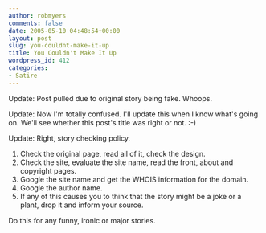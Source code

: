 ```yaml
---
author: robmyers
comments: false
date: 2005-05-10 04:48:54+00:00
layout: post
slug: you-couldnt-make-it-up
title: You Couldn't Make It Up
wordpress_id: 412
categories:
- Satire
---
```


Update: Post pulled due to original story being fake. Whoops.  
  
Update: Now I'm totally confused. I'll update this when I know what's going on. We'll see whether this post's title was right or not. :-)  
  
Update: Right, story checking policy.  
  
1. Check the original page, read all of it, check the design.  
2. Check the site, evaluate the site name, read the front, about and copyright pages.  
3. Google the site name and get the WHOIS information for the domain.  
4. Google the author name.  
5. If any of this causes you to think that the story might be a joke or a plant, drop it and inform your source.  
  
Do this for any funny, ironic or major stories.

  


